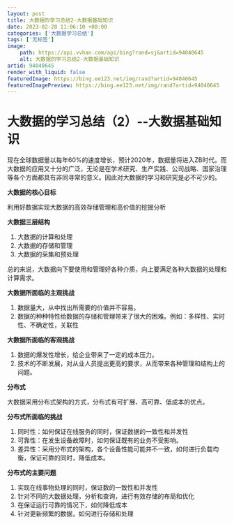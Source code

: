 ```yaml
---
layout: post
title: 大数据的学习总结2-大数据基础知识
date: 2023-02-28 11:06:10 +08:00
categories: ['大数据学习总结']
tags: ['无标签']
image:
    path: https://api.vvhan.com/api/bing?rand=sj&artid=94040645
    alt: 大数据的学习总结2-大数据基础知识
artid: 94040645
render_with_liquid: false
featuredImage: https://bing.ee123.net/img/rand?artid=94040645
featuredImagePreview: https://bing.ee123.net/img/rand?artid=94040645
---
```


# 大数据的学习总结（2）--大数据基础知识

现在全球数据量以每年60%的速度增长，预计2020年，数据量将进入ZB时代。而大数据的应用又十分的广泛，无论是在学术研究、生产实践、公司战略、国家治理等各个方面都具有非同寻常的意义。因此对大数据的学习和研究是必不可少的。

**大数据的核心目标**
  
利用好数据实现大数据的高效存储管理和高价值的挖掘分析

**大数据三层结构**

1. 大数据的计算和处理
2. 大数据的存储和管理
3. 大数据的采集和预处理

总的来说，大数据向下要使用和管理好各种介质，向上要满足各种大数据的处理和计算需求。

**大数据所面临的主观挑战**

1. 数据量大，从中找出所需要的价值并不容易。
2. 数据的种种特性给数据的存储和管理带来了很大的困难。例如：多样性、实时性、不确定性，关联性

**大数据所面临的客观挑战**

1. 数据的爆发性增长，给企业带来了一定的成本压力。
2. 技术的不断发展，对从业人员提出更高的要求，从而带来各种管理和结构上的问题。

**分布式**
  
大数据采用分布式架构的方式，分布式有可扩展、高可靠、低成本的优点。

**分布式所面临的挑战**

1. 同时性：如何保证在线服务的同时，保证数据的一致性和并发性
2. 可靠性：在发生设备故障时，如何保证既有的业务不受影响。
3. 差异性：采用分布式的架构，各个设备性能可能并不一致，如何进行负载均衡，保证可靠的同时，降低成本。

**分布式的主要问题**

1. 实现在线事物处理的同时，保证数的一致性和并发性
2. 针对不同的大数据处理，分析和查询，进行有效存储的布局和优化
3. 在保证运行可靠的情况下，如何降低成本
4. 针对更新频繁的数据，如何进行存储和处理